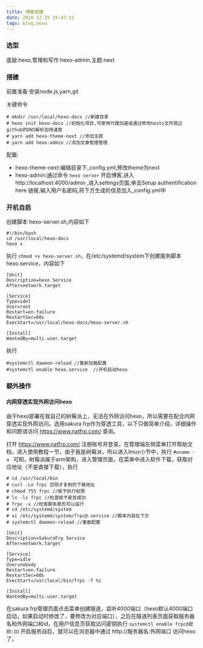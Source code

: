 ```yaml
---
title: 博客搭建
date: 2020-12-25 15:47:11
tags: blog,hexo
---
```


### 选型

底层:hexo,管理和写作:hexo-admin,主题:next

### 搭建

前置准备:安装node.js,yarn,git

关键命令
```
# mkdir /usr/local/hexo-docs //新建目录
# hexo init hexo-docs //初始化项目,可使用代理加速或通过修改hosts文件跳过github的DNS解析加快速度
# yarn add hexo-theme-next //添加主题
# yarn add hexo-admin //添加文章管理管理
```
配置:
* hexo-theme-next:编辑目录下_config.yml,修改theme为next
* hexo-admin:通过命令 `hexo server` 开启博客,进入http://localhost:4000/admin ,进入settings页面,单击Setup authentification here 链接,输入用户名密码,将下方生成的信息加入_config.yml中

### 开机自启

创建脚本 hexo-server.sh,内容如下
``` 
#!/bin/bash
cd /usr/local/hexo-docs
hexo s

```

执行 `chmod +x hexo-server.sh`，在/etc/systemd/system下创建服务脚本 hexo.service，内容如下
```
[Unit]
Description=hexo Service
After=network.target

[Service]
Type=idel
User=root
Restart=on-failure
RestartSec=60s
ExecStart=/usr/local/hexo-docs/hexo-server.sh

[Install]
WantedBy=multi-user.target

```

执行
```
#systemctl daemon-reload //重新加载配置
#systemctl enable hexo.service  //开机启动hexo
```

### 额外操作

#### 内网穿透实现外网访问hexo
由于hexo部署在我自己的树莓派上，无法在外网访问hexo，所以需要在配合内网穿透实现外网访问。选用sakura frp作为穿透工具，以下只做简单介绍，详细操作和问题请访问 https://www.natfrp.com/ 查询。

打开 https://www.natfrp.com/ 注册账号并登录，在管理端左侧菜单打开帮助文档，进入使用教程一节，由于我是树莓派，所以进入linux小节中，执行 `#uname -a ` 可知，树莓派属于arm架构，进入管理页面，在菜单中进入软件下载，获取对应地址（不是直接下载），执行
```
# cd /usr/local/bin
# curl -Lo frpc 您刚才复制的下载地址
# chmod 755 frpc //赋予执行权限
# ls -ls frpc //检查赋予是否成功
# frpc -v //检查脚本是否可以运行
# cd /etc/systemd/system
# vi /etc/systemd/system/frpc@.service //脚本内容在下方
# systemctl daemon-reload //重载配置
```
```
[Unit]
Description=SakuraFrp Service
After=network.target

[Service]
Type=idle
User=nobody
Restart=on-failure
RestartSec=60s
ExecStart=/usr/local/bin/frpc -f %i

[Install]
WantedBy=multi-user.target
```
在sakura frp管理页面点击菜单创建隧道，监听4000端口（hexo默认4000端口启动，如果启动时修改了，要修改为对应端口），之后在隧道列表页面获取服务器名和外网端口和id，在用户信息页获取访问密钥执行 `systemctl enable frpc@密钥:ID` 开启服务自启，就可以在浏览器中通过 http://服务器名:外网端口 访问hexo了。
